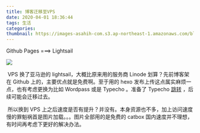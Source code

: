 ```yaml
---
title: 博客迁移至VPS
date: 2020-04-01 18:36:44
tags: 生活
categories:
thumbnail: https://images-asahih-com.s3.ap-northeast-1.amazonaws.com/blog/2020/04/06/E0EE61B5-AFF6-4C21-A377-EEF94BD4EC0A_1_105_c.jpeg
---
```


Github Pages ===> Lightsail
<!--more-->

![](https://images-asahih-com.s3.ap-northeast-1.amazonaws.com/blog/2020/04/05/IMG401011.jpg)

​		VPS 换了亚马逊的 lightsail，大概比原来用的服务商 Linode 划算？先前博客架在 Github 上的，主要优点就是免费啊。至于用的 hexo 发布上传这点属实麻烦一点，也有考虑更换为比如 Wordpass 或是 Typecho 。准备了 Typecho [跳转](https://home.asahih.com) ，后续可能会迁移过去。

​		所以换到 VPS 上之后速度是否有提升？并没有。本身资源也不多，加上访问速度慢的罪魁祸首是图片加载。。。图片全部用的是免费的 catbox 国内速度并不理想，有时间再考虑下更好的解决办法。



